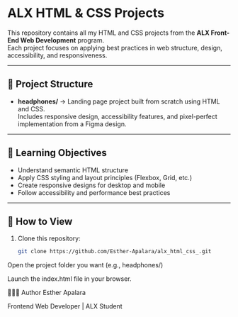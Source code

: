 # ALX HTML & CSS Projects

This repository contains all my HTML and CSS projects from the **ALX Front-End Web Development** program.  
Each project focuses on applying best practices in web structure, design, accessibility, and responsiveness.

---

## 📂 Project Structure
- **headphones/** → Landing page project built from scratch using HTML and CSS.  
  Includes responsive design, accessibility features, and pixel-perfect implementation from a Figma design.

---

## 🧠 Learning Objectives
- Understand semantic HTML structure  
- Apply CSS styling and layout principles (Flexbox, Grid, etc.)  
- Create responsive designs for desktop and mobile  
- Follow accessibility and performance best practices  

---

## 🚀 How to View
1. Clone this repository:  
   ```bash
   git clone https://github.com/Esther-Apalara/alx_html_css_.git
Open the project folder you want (e.g., headphones/)

Launch the index.html file in your browser.

👩🏽‍💻 Author
Esther Apalara

Frontend Web Developer | ALX Student